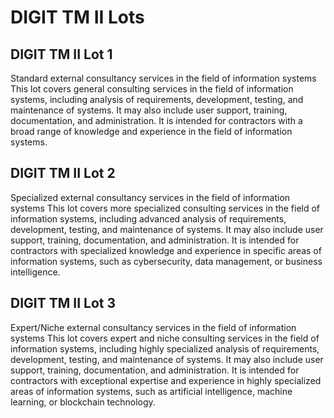 # DIGIT TM II Lots

## DIGIT TM II Lot 1

Standard external consultancy services in the field of information systems This lot covers general consulting services in the field of information systems, including analysis of requirements, development, testing, and maintenance of systems. It may also include user support, training, documentation, and administration. It is intended for contractors with a broad range of knowledge and experience in the field of information systems.

## DIGIT TM II Lot 2

Specialized external consultancy services in the field of information systems This lot covers more specialized consulting services in the field of information systems, including advanced analysis of requirements, development, testing, and maintenance of systems. It may also include user support, training, documentation, and administration. It is intended for contractors with specialized knowledge and experience in specific areas of information systems, such as cybersecurity, data management, or business intelligence.

## DIGIT TM II Lot 3

Expert/Niche external consultancy services in the field of information systems This lot covers expert and niche consulting services in the field of information systems, including highly specialized analysis of requirements, development, testing, and maintenance of systems. It may also include user support, training, documentation, and administration. It is intended for contractors with exceptional expertise and experience in highly specialized areas of information systems, such as artificial intelligence, machine learning, or blockchain technology.

